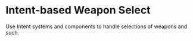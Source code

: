 # Intent-based Weapon Select
Use Intent systems and components to handle selections of weapons and such.